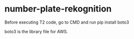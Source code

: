 # number-plate-rekognition

Before executing T2 code, go to CMD and run
pip install boto3

boto3 is the library file for AWS.
